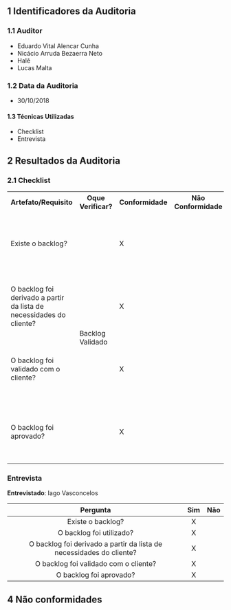 ## 1 Identificadores da Auditoria

### 1.1 Auditor

- Eduardo Vital Alencar Cunha
- Nicácio Arruda Bezaerra Neto
- Halê
- Lucas Malta

### 1.2 Data da Auditoria

- 30/10/2018


#### 1.3 Técnicas Utilizadas

* Checklist
* Entrevista

## 2 Resultados da Auditoria

### 2.1 Checklist

<table>
  <tr>
    <th>Artefato/Requisito</th>
    <th>Oque Verificar?</th>
    <th>Conformidade</th>
    <th>Não Conformidade</th>
    <th>Observação</th>
    <th>Evidências</th>
  </tr>
  <tr>
    <td>Existe o backlog?</td>
    <td rowspan="4">Backlog Validado</td>
    <td>X</td>
    <td></td>
    <td></td>
    <td>Pode ser visualizado em seu respectivo board no ZenHub:  https://github.com/MPS-FGA/Avaleasy-app/issues#boards?repos=146913707</td>
  </tr>
  <tr>
    <td>O backlog foi derivado a partir da lista de necessidades do cliente?</td>
    <td>X</td>
    <td></td>
    <td></td>
    <td>Pode ser visualizado em seu respectivo board no ZenHub:  https://github.com/MPS-FGA/Avaleasy-app/issues#boards?repos=146913707</td>
  </tr>
  <tr>
    <td>O backlog foi validado com o cliente?</td>
    <td>X</td>
    <td></td>
    <td></td>
    <td>Pode ser visualizado em seu respectivo board no ZenHub:  https://github.com/MPS-FGA/Avaleasy-app/issues#boards?repos=146913707</td>
  </tr>
  <tr>
    <td>O backlog foi aprovado?</td>
    <td>X</td>
    <td></td>
    <td></td>
    <td>Pode ser visualizado em seu respectivo board no ZenHub:  https://github.com/MPS-FGA/Avaleasy-app/issues#boards?repos=146913707</td>
  </tr>
</table>

### Entrevista

**Entrevistado**: Iago Vasconcelos

|Pergunta| Sim |Não |
|:---:|:---:|:---:|
|Existe o backlog?|X| |
|O backlog foi utilizado?|X| |
|O backlog foi derivado a partir da lista de necessidades do cliente?|X| |
| O backlog foi validado com o cliente?| X | |
|O backlog foi aprovado?|X| |



## 4 Não conformidades
